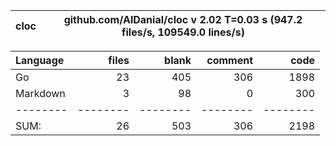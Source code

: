 cloc|github.com/AlDanial/cloc v 2.02  T=0.03 s (947.2 files/s, 109549.0 lines/s)
--- | ---

Language|files|blank|comment|code
:-------|-------:|-------:|-------:|-------:
Go|23|405|306|1898
Markdown|3|98|0|300
--------|--------|--------|--------|--------
SUM:|26|503|306|2198
